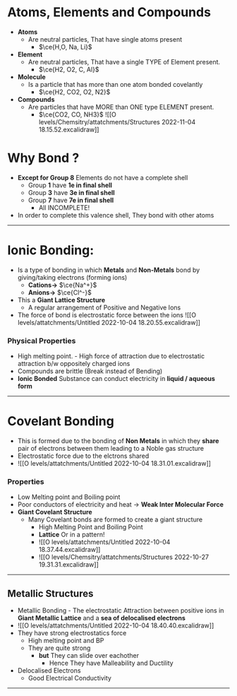 # Atoms, Elements and Compounds
- **Atoms**
	- Are neutral particles, That have single atoms present
		- $\ce{H,O, Na, Li}$ 
- **Element**
	- Are neutral particles, That have a single TYPE of Element present.
		- $\ce{H2, O2, C, Al}$
- **Molecule**
	- Is a particle that has more than one atom bonded covelantly
		- $\ce{H2, CO2, O2, N2}$
- **Compounds**
	- Are particles that have MORE than ONE type ELEMENT present.
		- $\ce{CO2, CO, NH3}$
![[O levels/Chemsitry/attatchments/Structures 2022-11-04 18.15.52.excalidraw]]


# Why Bond ?
- **Except for Group 8** Elements do not have a complete shell
	- Group **1** have **1e in final shell**
	- Group **3** have **3e in final shell**
	- Group **7** have **7e in final shell**
		- All INCOMPLETE!
- In order to complete this valence shell, They bond with other atoms

--- 

# Ionic Bonding:
- Is a type of bonding in which **Metals** and **Non-Metals** bond by giving/taking electrons (forming ions) 
	- **Cations->** $\ce{Na^+}$
	- **Anions->** $\ce{Cl^-}$
- This a **Giant Lattice Structure**
	- A regular arrangement of Positive and Negative Ions
- The force of bond is electrostatic force between the ions
![[O levels/attatchments/Untitled 2022-10-04 18.20.55.excalidraw]]
### Physical Properties
- High melting point. - High force of attraction due to electrostatic attraction b/w oppositely charged ions
- Compounds are brittle (Break instead of Bending)
- **Ionic Bonded** Substance can conduct electricity in **liquid / aqueous form**
---

# Covelant Bonding

- This is formed due to the bonding of **Non Metals** in which they **share** pair of electrons between them leading to a Noble gas structure
- Electrostatic force due to the elctrons shared
- ![[O levels/attatchments/Untitled 2022-10-04 18.31.01.excalidraw]]
### Properties
- Low Melting point and Boiling point
- Poor conductors of electricity and heat -> **Weak Inter Molecular Force**
- **Giant Covelant Structure**
	- Many Covelant bonds are formed to create a giant structure
		- High Melting Point and Boiling Point
		- **Lattice** Or in a pattern!
		- ![[O levels/attatchments/Untitled 2022-10-04 18.37.44.excalidraw]]
		- ![[O levels/Chemsitry/attatchments/Structures 2022-10-27 19.31.31.excalidraw]]
---

## Metallic Structures
- Metallic Bonding - The electrostatic Attraction between positive ions in **Giant Metallic Lattice** and a **sea of delocalised electrons**
- ![[O levels/attatchments/Untitled 2022-10-04 18.40.40.excalidraw]]
- They have strong electrostatics force
	- High melting point and BP
	- They are quite strong
		- **but** They can slide over eachother
			- Hence They have Malleability and Ductility
- Delocalised Electrons
	- Good Electrical Conductivity
--- 
 